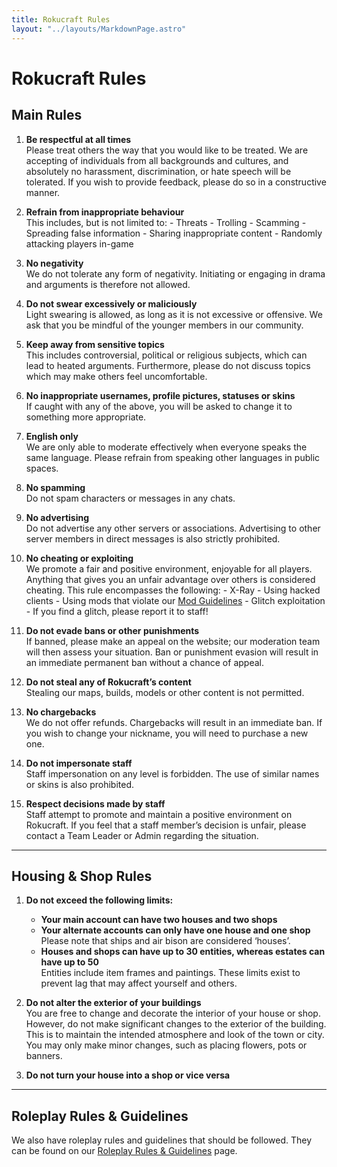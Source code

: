 ```yaml
---
title: Rokucraft Rules
layout: "../layouts/MarkdownPage.astro"
---
```


# Rokucraft Rules

## Main Rules

1. **Be respectful at all times**  
   Please treat others the way that you would like to be treated. We are accepting of individuals from all backgrounds and cultures, and absolutely no harassment, discrimination, or hate speech will be tolerated.
   If you wish to provide feedback, please do so in a constructive manner.

2. **Refrain from inappropriate behaviour**  
   This includes, but is not limited to: - Threats - Trolling - Scamming - Spreading false information - Sharing inappropriate content - Randomly attacking players in-game

3. **No negativity**  
   We do not tolerate any form of negativity. Initiating or engaging in drama and arguments is therefore not allowed.

4. **Do not swear excessively or maliciously**  
   Light swearing is allowed, as long as it is not excessive or offensive. We ask that you be mindful of the younger members in our community.

5. **Keep away from sensitive topics**  
   This includes controversial, political or religious subjects, which can lead to heated arguments. Furthermore, please do not discuss topics which may make others feel uncomfortable.

6. **No inappropriate usernames, profile pictures, statuses or skins**  
   If caught with any of the above, you will be asked to change it to something more appropriate.

7. **English only**  
   We are only able to moderate effectively when everyone speaks the same language. Please refrain from speaking other languages in public spaces.

8. **No spamming**  
   Do not spam characters or messages in any chats.

9. **No advertising**  
   Do not advertise any other servers or associations. Advertising to other server members in direct messages is also strictly prohibited.

10. **No cheating or exploiting**  
    We promote a fair and positive environment, enjoyable for all players. Anything that gives you an unfair advantage over others is considered cheating. This rule encompasses the following: - X-Ray - Using hacked clients - Using mods that violate our [Mod Guidelines](/mod-guidelines) - Glitch exploitation - If you find a glitch, please report it to staff!

11. **Do not evade bans or other punishments**  
    If banned, please make an appeal on the website; our moderation team will then assess your situation. Ban or punishment evasion will result in an immediate permanent ban without a chance of appeal.

12. **Do not steal any of Rokucraft’s content**  
    Stealing our maps, builds, models or other content is not permitted.

13. **No chargebacks**  
    We do not offer refunds. Chargebacks will result in an immediate ban. If you wish to change your nickname, you will need to purchase a new one.

14. **Do not impersonate staff**  
    Staff impersonation on any level is forbidden. The use of similar names or skins is also prohibited.

15. **Respect decisions made by staff**  
    Staff attempt to promote and maintain a positive environment on Rokucraft. If you feel that a staff member’s decision is unfair, please contact a Team Leader or Admin regarding the situation.

---

## Housing & Shop Rules

1. **Do not exceed the following limits:**

   - **Your main account can have two houses and two shops**
   - **Your alternate accounts can only have one house and one shop**  
     Please note that ships and air bison are considered ‘houses’.
   - **Houses and shops can have up to 30 entities, whereas estates can have up to 50**  
     Entities include item frames and paintings. These limits exist to prevent lag that may affect yourself and others.

2. **Do not alter the exterior of your buildings**  
   You are free to change and decorate the interior of your house or shop. However, do not make significant changes to the exterior of the building. This is to maintain the intended atmosphere and look of the town or city. You may only make minor changes, such as placing flowers, pots or banners.

3. **Do not turn your house into a shop or vice versa**

---

## Roleplay Rules & Guidelines

We also have roleplay rules and guidelines that should be followed.
They can be found on our [Roleplay Rules & Guidelines](https://wiki.rokucraft.com/roleplay/roleplay-rules) page.
